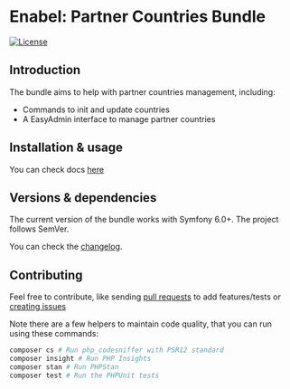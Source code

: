 # Enabel: Partner Countries Bundle

[![License](https://img.shields.io/badge/license-MIT-red.svg?style=flat-square)](LICENSE)

## Introduction

The bundle aims to help with partner countries management, including:

- Commands to init and update countries
- A EasyAdmin interface to manage partner countries

## Installation & usage

You can check docs [here](docs/index.md)

## Versions & dependencies

The current version of the bundle works with Symfony 6.0+.
The project follows SemVer.

You can check the [changelog](CHANGELOG.md).

## Contributing

Feel free to contribute, like sending [pull requests](https://github.com/enabel/partner-countries-bundle/pulls) to add features/tests
or [creating issues](https://github.com/Enabel/partner-countries-bundle/issues)

Note there are a few helpers to maintain code quality, that you can run using these commands:

```bash
composer cs # Run php_codesniffer with PSR12 standard
composer insight # Run PHP Insights
composer stan # Run PHPStan
composer test # Run the PHPUnit tests
```
